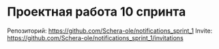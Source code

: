# Проектная работа 10 спринта

Репозиторий: https://github.com/Schera-ole/notifications_sprint_1
Invite: https://github.com/Schera-ole/notifications_sprint_1/invitations